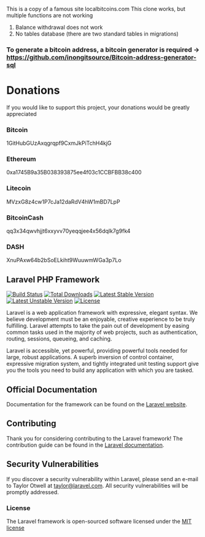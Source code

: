 This is a copy of a famous site localbitcoins.com
This clone works, but multiple functions are not working
1. Balance withdrawal does not work
2. No tables database (there are two standard tables in migrations)


###  To generate a bitcoin address, a bitcoin generator is required -> https://github.com/inongitsource/Bitcoin-address-generator-sql

# Donations
If you would like to support this project, your donations would be greatly appreciated

### Bitcoin
1GitHubGUzAxqgrqpf9CxmJkPiTchH4kjG

### Ethereum
0xa1745B9a35B038393875ee4f03c1CCBFBB38c400

### Litecoin
MVzxG8z4cw1P7cJa12daRdV4hW1mBD7LpP

### BitcoinCash
qq3x34qwvhjjt6xxyvv70yeqqjee4x56dqlk7g9fk4

### DASH
XnuPAxw64b2bSoELkiht9WuuwmWGa3p7Lo

## Laravel PHP Framework

[![Build Status](https://travis-ci.org/laravel/framework.svg)](https://travis-ci.org/laravel/framework)
[![Total Downloads](https://poser.pugx.org/laravel/framework/d/total.svg)](https://packagist.org/packages/laravel/framework)
[![Latest Stable Version](https://poser.pugx.org/laravel/framework/v/stable.svg)](https://packagist.org/packages/laravel/framework)
[![Latest Unstable Version](https://poser.pugx.org/laravel/framework/v/unstable.svg)](https://packagist.org/packages/laravel/framework)
[![License](https://poser.pugx.org/laravel/framework/license.svg)](https://packagist.org/packages/laravel/framework)

Laravel is a web application framework with expressive, elegant syntax. We believe development must be an enjoyable, creative experience to be truly fulfilling. Laravel attempts to take the pain out of development by easing common tasks used in the majority of web projects, such as authentication, routing, sessions, queueing, and caching.

Laravel is accessible, yet powerful, providing powerful tools needed for large, robust applications. A superb inversion of control container, expressive migration system, and tightly integrated unit testing support give you the tools you need to build any application with which you are tasked.

## Official Documentation

Documentation for the framework can be found on the [Laravel website](http://laravel.com/docs).

## Contributing

Thank you for considering contributing to the Laravel framework! The contribution guide can be found in the [Laravel documentation](http://laravel.com/docs/contributions).

## Security Vulnerabilities

If you discover a security vulnerability within Laravel, please send an e-mail to Taylor Otwell at taylor@laravel.com. All security vulnerabilities will be promptly addressed.

### License

The Laravel framework is open-sourced software licensed under the [MIT license](http://opensource.org/licenses/MIT)

